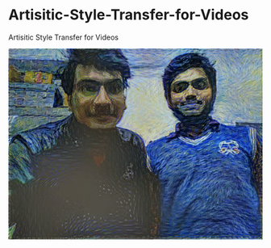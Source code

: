 # Artisitic-Style-Transfer-for-Videos
Artisitic Style Transfer for Videos

![Style Transfer on Video](https://github.com/Gauravsinghal09/Artisitic-Style-Transfer-for-Videos/blob/master/Sample%20Videos/video_gif.gif)

